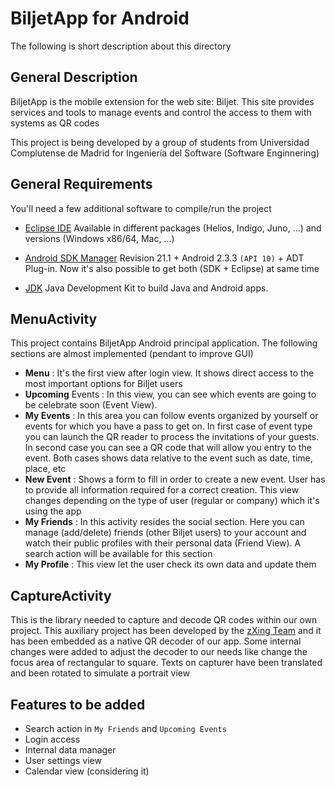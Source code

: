 # BiljetApp for Android
The following is short description about this directory

## General Description

BiljetApp is the mobile extension for the web site: Biljet. This site provides services and tools to manage events and control the access to them with systems as QR codes

This project is being developed by a group of students from Universidad Complutense de Madrid for Ingeniería del Software (Software Enginnering) 
## General Requirements

You'll need a few additional software to compile/run the project

* [Eclipse IDE](http://www.eclipse.org/downloads/packages/eclipse-classic-422/junosr2)
 Available in different packages (Helios, Indigo, Juno, ...) and versions (Windows x86/64, Mac, ...)

* [Android SDK Manager](http://developer.android.com/sdk/index.html)
 Revision 21.1 + Android 2.3.3 `(API 10)` + ADT Plug-in. Now it's also possible to get both (SDK + Eclipse) at same time 

* [JDK](http://www.oracle.com/technetwork/java/javase/downloads/index.html)
 Java Development Kit to build Java and Android apps.
 
## MenuActivity

This project contains BiljetApp Android principal application. The following sections are almost implemented (pendant to improve GUI)

* **Menu** : It's the first view after login view. It shows direct access to the most important options for Biljet users
* **Upcoming** Events : In this view, you can see which events are going to be celebrate soon (Event View). 
* **My Events** : In this area you can follow events organized by yourself or events for which you have a pass to get on. In first case of event type you can launch the QR reader to process the invitations of your guests. In second case you can see a QR code that will allow you entry to the event. Both cases shows data relative to the event such as date, time, place, etc
* **New Event** : Shows a form to fill in order to create a new event. User has to provide all information required for a correct creation. This view changes depending on the type of user (regular or company) which it's using the app
* **My Friends** : In this activity resides the social section. Here you can manage (add/delete) friends (other Biljet users) to your account and watch their public profiles with their personal data (Friend View). A search action will be available for this section
* **My Profile** : This view let the user check its own data and update them
	
## CaptureActivity

This is the library needed to capture and decode QR codes within our own project. This auxiliary project has been developed by the [zXing Team](http://code.google.com/p/zxing/) and it has been embedded as a native QR decoder of our app. Some internal changes were added to adjust the decoder to our needs like change the focus area of rectangular to square. Texts on capturer have been translated and been rotated to simulate a portrait view

## Features to be added

* Search action in `My Friends` and `Upcoming Events`
* Login access
* Internal data manager
* User settings view
* Calendar view (considering it)
